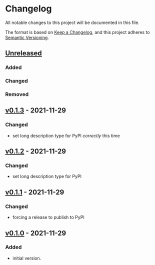 # Changelog
All notable changes to this project will be documented in this file.

The format is based on [Keep a Changelog](https://keepachangelog.com/en/1.0.0/),
and this project adheres to [Semantic Versioning](https://semver.org/spec/v2.0.0.html).

## [Unreleased]

### Added
### Changed
### Removed

## [v0.1.3] - 2021-11-29
### Changed
- set long description type for PyPI *correctly* this time

## [v0.1.2] - 2021-11-29
### Changed
- set long description type for PyPI

## [v0.1.1] - 2021-11-29
### Changed
- forcing a release to publish to PyPI

## [v0.1.0] - 2021-11-29
### Added
- initial version.

[Unreleased]: https://github.com/appsembler/django-iapauth/compare/v0.1.3...HEAD
[v0.1.3]: https://github.com/appsembler/django-iapauth/releases/tag/v0.1.2..v0.1.3
[v0.1.2]: https://github.com/appsembler/django-iapauth/releases/tag/v0.1.1..v0.1.2
[v0.1.1]: https://github.com/appsembler/django-iapauth/releases/tag/v0.1.0..v0.1.1
[v0.1.0]: https://github.com/appsembler/django-iapauth/releases/tag/v0.1.0
